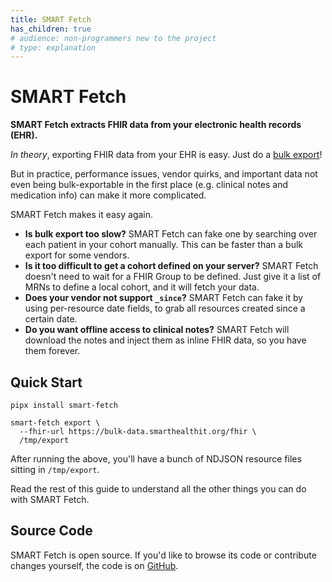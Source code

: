 ```yaml
---
title: SMART Fetch
has_children: true
# audience: non-programmers new to the project
# type: explanation
---
```


# SMART Fetch

**SMART Fetch extracts FHIR data from your electronic health records (EHR).**

_In theory_, exporting FHIR data from your EHR is easy.
Just do a [bulk export](https://hl7.org/fhir/uv/bulkdata/export.html)!

But in practice, performance issues, vendor quirks, and important data not even being
bulk-exportable in the first place (e.g. clinical notes and medication info)
can make it more complicated.

SMART Fetch makes it easy again.

- **Is bulk export too slow?** SMART Fetch can fake one by searching over each patient in your
  cohort manually. This can be faster than a bulk export for some vendors.
- **Is it too difficult to get a cohort defined on your server?** SMART Fetch doesn't need to wait
  for a FHIR Group to be defined. Just give it a list of MRNs to define a local cohort,
  and it will fetch your data.
- **Does your vendor not support `_since`?** SMART Fetch can fake it by using per-resource date
  fields, to grab all resources created since a certain date.
- **Do you want offline access to clinical notes?** SMART Fetch will download the notes and inject
  them as inline FHIR data, so you have them forever.

## Quick Start
```shell
pipx install smart-fetch

smart-fetch export \
  --fhir-url https://bulk-data.smarthealthit.org/fhir \
  /tmp/export
```

After running the above, you'll have a bunch of NDJSON resource files sitting in `/tmp/export`.

Read the rest of this guide to understand all the other things you can do with SMART Fetch.

## Source Code
SMART Fetch is open source.
If you'd like to browse its code or contribute changes yourself,
the code is on [GitHub](https://github.com/smart-on-fhir/smart-fetch).
